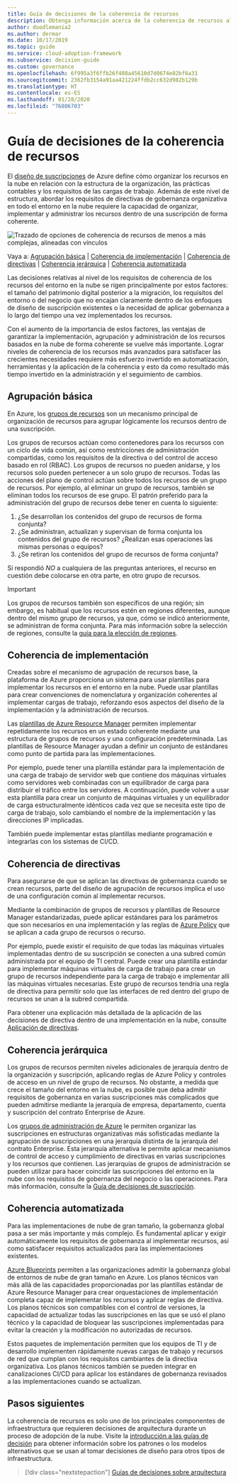 ```yaml
---
title: Guía de decisiones de la coherencia de recursos
description: Obtenga información acerca de la coherencia de recursos al planear una migración de Azure.
author: doodlemania2
ms.author: dermar
ms.date: 10/17/2019
ms.topic: guide
ms.service: cloud-adoption-framework
ms.subservice: decision-guide
ms.custom: governance
ms.openlocfilehash: 6f995a3f6ffb26f408a45610d7d0674e02bf6a31
ms.sourcegitcommit: 2362fb3154a91aa421224ffdb2cc632d982b129b
ms.translationtype: HT
ms.contentlocale: es-ES
ms.lasthandoff: 01/28/2020
ms.locfileid: "76806703"
---
```

# <a name="resource-consistency-decision-guide"></a>Guía de decisiones de la coherencia de recursos

El [diseño de suscripciones](../subscriptions/index.md) de Azure define cómo organizar los recursos en la nube en relación con la estructura de la organización, las prácticas contables y los requisitos de las cargas de trabajo. Además de este nivel de estructura, abordar los requisitos de directivas de gobernanza organizativa en todo el entorno en la nube requiere la capacidad de organizar, implementar y administrar los recursos dentro de una suscripción de forma coherente.

![Trazado de opciones de coherencia de recursos de menos a más complejas, alineadas con vínculos](../../_images/decision-guides/decision-guide-resource-consistency.png)

Vaya a: [Agrupación básica](#basic-grouping) | [Coherencia de implementación](#deployment-consistency) | [Coherencia de directivas](#policy-consistency) | [Coherencia jerárquica](#hierarchical-consistency) | [Coherencia automatizada](#automated-consistency)

Las decisiones relativas al nivel de los requisitos de coherencia de los recursos del entorno en la nube se rigen principalmente por estos factores: el tamaño del patrimonio digital posterior a la migración, los requisitos del entorno o del negocio que no encajan claramente dentro de los enfoques de diseño de suscripción existentes o la necesidad de aplicar gobernanza a lo largo del tiempo una vez implementados los recursos.

Con el aumento de la importancia de estos factores, las ventajas de garantizar la implementación, agrupación y administración de los recursos basados en la nube de forma coherente se vuelve más importante. Lograr niveles de coherencia de los recursos más avanzados para satisfacer las crecientes necesidades requiere más esfuerzo invertido en automatización, herramientas y la aplicación de la coherencia y esto da como resultado más tiempo invertido en la administración y el seguimiento de cambios.

## <a name="basic-grouping"></a>Agrupación básica

En Azure, los [grupos de recursos](https://docs.microsoft.com/azure/azure-resource-manager/resource-group-overview#resource-groups) son un mecanismo principal de organización de recursos para agrupar lógicamente los recursos dentro de una suscripción.

Los grupos de recursos actúan como contenedores para los recursos con un ciclo de vida común, así como restricciones de administración compartidas, como los requisitos de la directiva o del control de acceso basado en rol (RBAC). Los grupos de recursos no pueden anidarse, y los recursos solo pueden pertenecer a un solo grupo de recursos. Todas las acciones del plano de control actúan sobre todos los recursos de un grupo de recursos. Por ejemplo, al eliminar un grupo de recursos, también se eliminan todos los recursos de ese grupo. El patrón preferido para la administración del grupo de recursos debe tener en cuenta lo siguiente:

1. ¿Se desarrollan los contenidos del grupo de recursos de forma conjunta?
1. ¿Se administran, actualizan y supervisan de forma conjunta los contenidos del grupo de recursos? ¿Realizan esas operaciones las mismas personas o equipos?
1. ¿Se retiran los contenidos del grupo de recursos de forma conjunta?

Si respondió _NO_ a cualquiera de las preguntas anteriores, el recurso en cuestión debe colocarse en otra parte, en otro grupo de recursos.

> [!IMPORTANT]
> Los grupos de recursos también son específicos de una región; sin embargo, es habitual que los recursos estén en regiones diferentes, aunque dentro del mismo grupo de recursos, ya que, cómo se indicó anteriormente, se administran de forma conjunta. Para más información sobre la selección de regiones, consulte la [guía para la elección de regiones](../regions/index.md).

## <a name="deployment-consistency"></a>Coherencia de implementación

Creadas sobre el mecanismo de agrupación de recursos base, la plataforma de Azure proporciona un sistema para usar plantillas para implementar los recursos en el entorno en la nube. Puede usar plantillas para crear convenciones de nomenclatura y organización coherentes al implementar cargas de trabajo, reforzando esos aspectos del diseño de la implementación y la administración de recursos.

Las [plantillas de Azure Resource Manager](https://docs.microsoft.com/azure/azure-resource-manager/template-deployment-overview) permiten implementar repetidamente los recursos en un estado coherente mediante una estructura de grupos de recursos y una configuración predeterminada. Las plantillas de Resource Manager ayudan a definir un conjunto de estándares como punto de partida para las implementaciones.

Por ejemplo, puede tener una plantilla estándar para la implementación de una carga de trabajo de servidor web que contiene dos máquinas virtuales como servidores web combinadas con un equilibrador de carga para distribuir el tráfico entre los servidores. A continuación, puede volver a usar esta plantilla para crear un conjunto de máquinas virtuales y un equilibrador de carga estructuralmente idénticos cada vez que se necesita este tipo de carga de trabajo, solo cambiando el nombre de la implementación y las direcciones IP implicadas.

También puede implementar estas plantillas mediante programación e integrarlas con los sistemas de CI/CD.

## <a name="policy-consistency"></a>Coherencia de directivas

Para asegurarse de que se aplican las directivas de gobernanza cuando se crean recursos, parte del diseño de agrupación de recursos implica el uso de una configuración común al implementar recursos.

Mediante la combinación de grupos de recursos y plantillas de Resource Manager estandarizadas, puede aplicar estándares para los parámetros que son necesarios en una implementación y las reglas de [Azure Policy](https://docs.microsoft.com/azure/governance/policy/overview) que se aplican a cada grupo de recursos o recurso.

Por ejemplo, puede existir el requisito de que todas las máquinas virtuales implementadas dentro de su suscripción se conecten a una subred común administrada por el equipo de TI central. Puede crear una plantilla estándar para implementar máquinas virtuales de carga de trabajo para crear un grupo de recursos independiente para la carga de trabajo e implementar allí las máquinas virtuales necesarias. Este grupo de recursos tendría una regla de directiva para permitir solo que las interfaces de red dentro del grupo de recursos se unan a la subred compartida.

Para obtener una explicación más detallada de la aplicación de las decisiones de directiva dentro de una implementación en la nube, consulte [Aplicación de directivas](../policy-enforcement/index.md).

## <a name="hierarchical-consistency"></a>Coherencia jerárquica

Los grupos de recursos permiten niveles adicionales de jerarquía dentro de la organización y suscripción, aplicando reglas de Azure Policy y controles de acceso en un nivel de grupo de recursos. No obstante, a medida que crece el tamaño del entorno en la nube, es posible que deba admitir requisitos de gobernanza en varias suscripciones más complicados que pueden admitirse mediante la jerarquía de empresa, departamento, cuenta y suscripción del contrato Enterprise de Azure.

Los [grupos de administración de Azure](https://docs.microsoft.com/azure/governance/management-groups) le permiten organizar las suscripciones en estructuras organizativas más sofisticadas mediante la agrupación de suscripciones en una jerarquía distinta de la jerarquía del contrato Enterprise. Esta jerarquía alternativa le permite aplicar mecanismos de control de acceso y cumplimiento de directivas en varias suscripciones y los recursos que contienen. Las jerarquías de grupos de administración se pueden utilizar para hacer coincidir las suscripciones del entorno en la nube con los requisitos de gobernanza del negocio o las operaciones. Para más información, consulte la [Guía de decisiones de suscripción](../subscriptions/index.md).

## <a name="automated-consistency"></a>Coherencia automatizada

Para las implementaciones de nube de gran tamaño, la gobernanza global pasa a ser más importante y más complejo. Es fundamental aplicar y exigir automáticamente los requisitos de gobernanza al implementar recursos, así como satisfacer requisitos actualizados para las implementaciones existentes.

[Azure Blueprints](https://docs.microsoft.com/azure/governance/blueprints/overview) permiten a las organizaciones admitir la gobernanza global de entornos de nube de gran tamaño en Azure. Los planos técnicos van más allá de las capacidades proporcionadas por las plantillas estándar de Azure Resource Manager para crear orquestaciones de implementación completa capaz de implementar los recursos y aplicar reglas de directiva. Los planos técnicos son compatibles con el control de versiones, la capacidad de actualizar todas las suscripciones en las que se usó el plano técnico y la capacidad de bloquear las suscripciones implementadas para evitar la creación y la modificación no autorizadas de recursos.

Estos paquetes de implementación permiten que los equipos de TI y de desarrollo implementen rápidamente nuevas cargas de trabajo y recursos de red que cumplan con los requisitos cambiantes de la directiva organizativa. Los planos técnicos también se pueden integrar en canalizaciones CI/CD para aplicar los estándares de gobernanza revisados a las implementaciones cuando se actualizan.

## <a name="next-steps"></a>Pasos siguientes

La coherencia de recursos es solo uno de los principales componentes de infraestructura que requieren decisiones de arquitectura durante un proceso de adopción de la nube. Visite la [introducción a las guías de decisión](../index.md) para obtener información sobre los patrones o los modelos alternativos que se usan al tomar decisiones de diseño para otros tipos de infraestructura.

> [!div class="nextstepaction"]
> [Guías de decisiones sobre arquitectura](../index.md)
